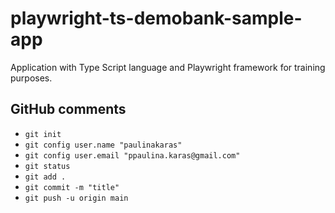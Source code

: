 # playwright-ts-demobank-sample-app

Application with Type Script language and Playwright framework for training purposes.

## GitHub comments

- `git init`
- `git config user.name "paulinakaras"`
- `git config user.email "ppaulina.karas@gmail.com"`
- `git status`
- `git add .`
- `git commit -m "title"`
- `git push -u origin main`